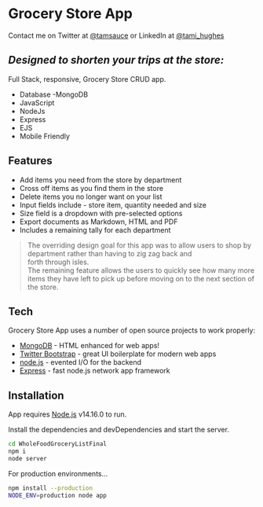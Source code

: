 # Grocery Store App 
Contact me on Twitter at [@tamsauce] or LinkedIn at [@tami_hughes]
## _Designed to shorten your trips at the store:_ 
Full Stack, responsive, Grocery Store CRUD app.  

- Database -MongoDB
- JavaScript 
- NodeJs
- Express
- EJS
- Mobile Friendly

## Features

- Add items you need from the store by department
- Cross off items as you find them in the store 
- Delete items you no longer want on your list 
- Input fields include - store item, quantity needed and size
- Size field is a dropdown with pre-selected options 
- Export documents as Markdown, HTML and PDF
- Includes a remaining tally for each department 
> The overriding design goal for this app 
> was to allow users to shop by department 
> rather than having to zig zag back and  
> forth through isles.  
> The remaining feature allows the users to 
> quickly see how many more items they 
> have left to pick up before moving 
> on to the next section of the store.  


## Tech

Grocery Store App uses a number of open source projects to work properly:

- [MongoDB] - HTML enhanced for web apps!
- [Twitter Bootstrap] - great UI boilerplate for modern web apps
- [node.js] - evented I/O for the backend
- [Express] - fast node.js network app framework 



## Installation
App requires [Node.js](https://nodejs.org/) v14.16.0 to run.

Install the dependencies and devDependencies and start the server.

```sh
cd WholeFoodGroceryListFinal
npm i
node server
```

For production environments...

```sh
npm install --production
NODE_ENV=production node app
```




[//]: # (These are reference links used in the body of this note and get stripped out when the markdown processor does its job. There is no need to format nicely because it shouldn't be seen. Thanks SO - http://stackoverflow.com/questions/4823468/store-comments-in-markdown-syntax)

   [dill]: <https://personal-grocery-store-list.herokuapp.com/>
   [git-repo-url]: <https://github.com/Tamsauce/GroceryList>
   [node.js]: <http://nodejs.org>
   [Twitter Bootstrap]: <http://twitter.github.com/bootstrap/>
   [@tamsauce]: <https://twitter.com/tamsaucce>
   [express]: <http://expressjs.com>
   [MongoDB]:<https://www.mongodb.com/>
   [@tami_hughes]:<https://www.linkedin.com/in/tami-hughes-58074a72/>